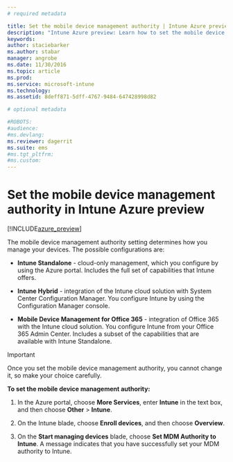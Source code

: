 ```yaml
---
# required metadata

title: Set the mobile device management authority | Intune Azure preview | Microsoft Docs
description: "Intune Azure preview: Learn how to set the mobile device management authority in Intune. "
keywords:
author: staciebarker
ms.author: stabar
manager: angrobe
ms.date: 11/30/2016
ms.topic: article
ms.prod:
ms.service: microsoft-intune
ms.technology:
ms.assetid: 8deff871-5dff-4767-9484-647428998d82

# optional metadata

#ROBOTS:
#audience:
#ms.devlang:
ms.reviewer: dagerrit
ms.suite: ems
#ms.tgt_pltfrm:
#ms.custom:
---
```


# Set the mobile device management authority in Intune Azure preview

[!INCLUDE[azure_preview](../includes/azure_preview.md)]

The mobile device management authority setting determines how you manage your devices. The possible configurations are:

- **Intune Standalone** - cloud-only management, which you configure by using the Azure portal. Includes the full set of capabilities that Intune offers.

- **Intune Hybrid** - integration of the Intune cloud solution with System Center Configuration Manager. You configure Intune by using the Configuration Manager console.

- **Mobile Device Management for Office 365** - integration of Office 365 with the Intune cloud solution. You configure Intune from your Office 365 Admin Center. Includes a subset of the capabilities that are available with Intune Standalone.

>[!IMPORTANT]
>Once you set the mobile device management authority, you cannot change it, so make your choice carefully.

**To set the mobile device management authority:**

1. In the Azure portal, choose **More Services**, enter **Intune** in the text box, and then choose **Other** > **Intune**.

2. On the Intune blade, choose **Enroll devices**, and then choose **Overview**.

3. On the **Start managing devices** blade, choose **Set MDM Authority to Intune**. A message indicates that you have successfully set your MDM authority to Intune.
